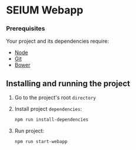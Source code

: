 # SEIUM Webapp

### Prerequisites

Your project and its dependencies require:
- [Node](https://nodejs.org/)
- [Git](http://git-scm.com/)
- [Bower](https://bower.io/)

## Installing and running the project

1. Go to the project's root `directory`

2. Install project `dependencies`:
    ```bash
    npm run install-dependencies
    ```

3. Run project:
    ```bash
    npm run start-webapp
    ```
